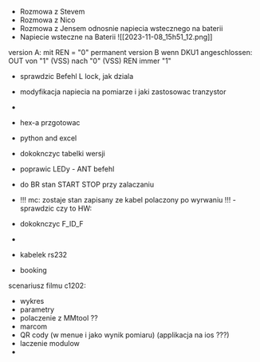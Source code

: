 - Rozmowa z Stevem
- Rozmowa z Nico
- Rozmowa z Jensem odnosnie napiecia wstecznego na baterii
- Napiecie wsteczne na Baterii
![[2023-11-08_15h51_12.png]]


version A:
mit REN = "0" permanent
version B
wenn DKU1 angeschlossen: OUT von "1" (VSS) nach "0" (VSS)
REN immer "1"


- sprawdzic Befehl L lock, jak dziala
- modyfikacja napiecia na pomiarze i jaki zastosowac tranzystor
- 
- hex-a przgotowac


- python and excel
- dokoknczyc tabelki wersji
- poprawic LEDy - ANT befehl
- do BR stan START STOP przy zalaczaniu


- !!! mc: zostaje stan zapisany ze kabel polaczony po wyrwaniu !!! - sprawdzic czy to HW:
- dokoknczyc F_ID_F

- 



- kabelek rs232
- booking


scenariusz filmu c1202:
- wykres
- parametry
- polaczenie z MMtool ??
- marcom
- QR cody (w menue i jako wynik pomiaru) (applikacja na ios ???)
- laczenie modulow
- 